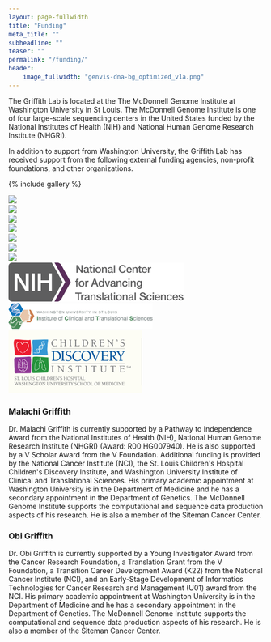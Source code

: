 ```yaml
---
layout: page-fullwidth
title: "Funding"
meta_title: ""
subheadline: ""
teaser: ""
permalink: "/funding/"
header:
    image_fullwidth: "genvis-dna-bg_optimized_v1a.png"
---
```


The Griffith Lab is located at the The McDonnell Genome Institute at Washington University in St Louis. The McDonnell Genome Institute is one of four large-scale sequencing centers in the United States funded by the National Institutes of Health (NIH) and National Human Genome Research Institute (NHGRI).

In addition to support from Washington University, the Griffith Lab has received support from the following external funding agencies, non-profit foundations, and other organizations.

{% include gallery %}

<div class="row">
  <div class="small-3 columns">
    <a href="http://genome.wustl.edu/">
      <img src="/assets/img/funding/mgi_logo.jpg">
    </a>
  </div>
  <div class="small-3 columns">
    <a href="https://www.nih.gov/">
      <img src="/assets/img/funding/NIH_Master_Logo_Vertical_2Color.png">
    </a>
  </div>
  <div class="small-3 columns">
    <a href="https://medicine.wustl.edu/">
      <img src="/assets/img/funding/WUSTL_Medicine.jpg">
    </a>
  </div>
  <div class="small-3 columns">
    <a href="https://www.cancer.gov/">
      <img src="/assets/img/funding/US-NIH-NCI-Logo.png">
    </a>
  </div>
</div>
<div class="row">
  <div class="small-4 columns">
    <a href="https://www.jimmyv.org/">
      <img src="/assets/img/funding/V_foundation.png">
    </a>
  </div>
  <div class="small-4 columns">
    <a href="https://cancerresearchfoundation.org/">
      <img src="/assets/img/funding/CRF_logo.png">
    </a>
  </div>
  <div class="small-4 columns">
    <a href="https://www.genome.gov/">
      <img src="/assets/img/funding/US-NIH-NHGRI-Logo.png">
    </a>
  </div>
</div>
<div class="row">
  <div class="small-4 columns">
    <a href="https://ncats.nih.gov/">
      <img src="/assets/img/funding/NCATS_logo.png">
    </a>
  </div>
  <div class="small-4 columns">
    <a href="https://icts.wustl.edu/">
      <img src="/assets/img/funding/ICTS_logo.png">
    </a>
  </div>
  <div class="small-4 columns">
    <a href="http://www.childrensdiscovery.org/">
      <img src="/assets/img/funding/CDI_Logo.png">
    </a>
  </div>
</div>

### Malachi Griffith
Dr. Malachi Griffith is currently supported by a Pathway to Independence Award from the National Institutes of Health (NIH), National Human Genome Research Institute (NHGRI) (Award: R00 HG007940). He is also supported by a V Scholar Award from the V Foundation. Additional funding is provided by the National Cancer Institute (NCI), the St. Louis Children's Hospital Children's Discovery Institute, and Washington University Institute of Clinical and Translational Sciences. His primary academic appointment at Washington University is in the Department of Medicine and he has a secondary appointment in the Department of Genetics. The McDonnell Genome Institute supports the computational and sequence data production aspects of his research. He is also a member of the Siteman Cancer Center.

### Obi Griffith
Dr. Obi Griffith is currently supported by a Young Investigator Award from the Cancer Research Foundation, a Translation Grant from the V Foundation, a Transition Career Development Award (K22) from the National Cancer Institute (NCI), and an Early-Stage Development of Informatics Technologies for Cancer Research and Management (U01) award from the NCI. His primary academic appointment at Washington University is in the Department of Medicine and he has a secondary appointment in the Department of Genetics. The McDonnell Genome Institute supports the computational and sequence data production aspects of his research. He is also a member of the Siteman Cancer Center.


